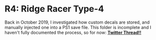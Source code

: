 # R4: Ridge Racer Type-4 
Back in October 2019, I investigated how custom decals are stored, and manually injected one into a PS1 save file. This folder is incomplete and I haven't fully documented the process, so for now: [**Twitter Thread!!**](https://twitter.com/Hey_Its_Lollie/status/1185988775966461953)